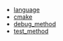 * [language](language/language.md)
* [cmake](cmake.md)
* [debug_method](debug_method.md)
* [test_method](test_method.md)
